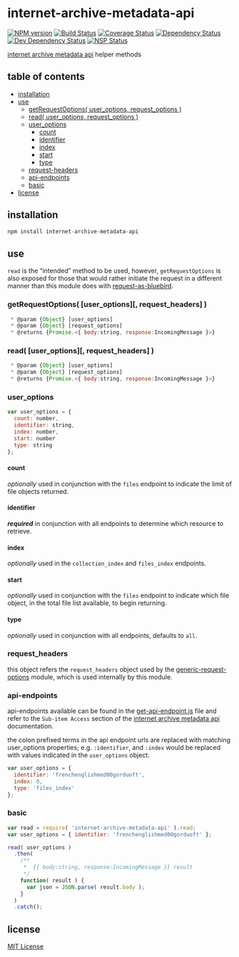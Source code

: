 # internet-archive-metadata-api
[![NPM version][npm-image]][npm-url] [![Build Status][travis-image]][travis-url] [![Coverage Status][coveralls-image]][coveralls-url] [![Dependency Status][david-dm-image]][david-dm-url] [![Dev Dependency Status][david-dm-dev-image]][david-dm-dev-url] [![NSP Status][nsp-image]][nsp-url]

[internet archive metadata api][ia-api-url] helper methods

## table of contents
* [installation](#installation)
* [use](#use)
    * [getRequestOptions( user_options, request_options )](#getrequestoptions-user_options-request_headers-)
    * [read( user_options, request_options )](#read-user_options-request_headers-)
    * [user_options](#user_options)
        * [count](#count)
        * [identifier](#identifier)
        * [index](#index)
        * [start](#start)
        * [type](#type)
    * [request-headers](#request_headers)
    * [api-endpoints](#api-endpoints)
    * [basic](#basic)
* [license](#license)

## installation
```javascript
npm install internet-archive-metadata-api
```

## use
`read` is the “intended” method to be used, however, `getRequestOptions` is also exposed for those that would rather initiate the request in a different manner than this module does with [request-as-bluebird][request-as-bluebird-url].
 
### getRequestOptions( [user_options][, request_headers] )
```javascript
 * @param {Object} [user_options]
 * @param {Object} [request_options]
 * @returns {Promise.<{ body:string, response:IncomingMessage }>}
```

### read( [user_options][, request_headers] )
```javascript
 * @param {Object} [user_options]
 * @param {Object} [request_options]
 * @returns {Promise.<{ body:string, response:IncomingMessage }>}
```

### user_options
```javascript
var user_options = {
  count: number,
  identifier: string,
  index: number,
  start: number
  type: string
};
```

#### count
_optionally_ used in conjunction with the `files` endpoint to indicate the limit of file objects returned.

#### identifier
___required___ in conjunction with all endpoints to determine which resource to retrieve.

#### index
_optionally_ used in the `collection_index` and `files_index` endpoints.

#### start
_optionally_ used in conjunction with the `files` endpoint to indicate which file object, in the total file list available, to begin returning.

#### type
_optionally_ used in conjunction with all endpoints, defaults to `all`.

### request_headers
this object refers the `request_headers` object used by the [generic-request-options][request-headers-url] module, which is used internally by this module.

### api-endpoints
api-endpoints available can be found in the [get-api-endpoint.js][types] file and refer to the `Sub-item Access` section of the [internet archive metadata api][ia-api-url] documentation. 

the colon prefixed terms in the api endpoint urls are replaced with matching user_options properties; e.g. `:identifier`, and `:index` would be replaced with values indicated in the `user_options` object.
```javascript
var user_options = {
  identifier: 'frenchenglishmed00gorduoft',
  index: 0,
  type: 'files_index'
};
```

### basic
```javascript
var read = require( 'internet-archive-metadata-api' ).read;
var user_options = { identifier: 'frenchenglishmed00gorduoft' };

read( user_options )
  .then(
    /**
     *  {{ body:string, response:IncomingMessage }} result
     */
    function( result ) {
      var json = JSON.parse( result.body );
    }
  )
  .catch();
```

## license
[MIT License][mit-license]

[coveralls-image]: https://coveralls.io/repos/github/dan-nl/internet-archive-metadata-api/badge.svg?branch=master
[coveralls-url]: https://coveralls.io/github/dan-nl/internet-archive-metadata-api?branch=master
[david-dm-image]: https://david-dm.org/dan-nl/internet-archive-metadata-api.svg
[david-dm-url]: https://david-dm.org/dan-nl/internet-archive-metadata-api
[david-dm-dev-image]: https://david-dm.org/dan-nl/internet-archive-metadata-api/dev-status.svg
[david-dm-dev-url]: https://david-dm.org/dan-nl/internet-archive-metadata-api?type=dev
[ia-api-url]: http://blog.archive.org/2013/07/04/metadata-api/
[mit-license]: https://raw.githubusercontent.com/dan-nl/internet-archive-metadata-api/master/license.txt
[npm-image]: https://img.shields.io/npm/v/internet-archive-metadata-api.svg
[npm-url]: https://www.npmjs.com/package/internet-archive-metadata-api
[nsp-image]: https://nodesecurity.io/orgs/githubdan-nl/projects/f1c45296-b9f5-47da-9c57-6588aa6b2d4c/badge
[nsp-url]: https://nodesecurity.io/orgs/githubdan-nl/projects/f1c45296-b9f5-47da-9c57-6588aa6b2d4c
[request-as-bluebird-url]: https://github.com/dan-nl/request-as-bluebird
[request-headers-url]: https://github.com/dan-nl/generic-request-options#request_headers
[travis-image]: https://travis-ci.org/dan-nl/internet-archive-metadata-api.svg?branch=master
[travis-url]: https://travis-ci.org/dan-nl/internet-archive-metadata-api
[types]: https://raw.githubusercontent.com/dan-nl/internet-archive-metadata-api/master/src/helpers/get-api-enpoint.js

